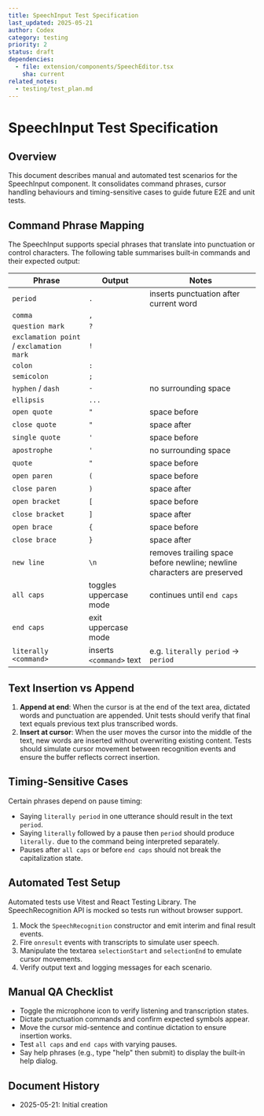 ```yaml
---
title: SpeechInput Test Specification
last_updated: 2025-05-21
author: Codex
category: testing
priority: 2
status: draft
dependencies:
  - file: extension/components/SpeechEditor.tsx
    sha: current
related_notes:
  - testing/test_plan.md
---
```


# SpeechInput Test Specification

## Overview
This document describes manual and automated test scenarios for the SpeechInput component. It consolidates command phrases, cursor handling behaviours and timing-sensitive cases to guide future E2E and unit tests.

## Command Phrase Mapping
The SpeechInput supports special phrases that translate into punctuation or control characters. The following table summarises built‑in commands and their expected output:

| Phrase | Output | Notes |
| ------ | ------ | ----- |
| `period` | `.` | inserts punctuation after current word |
| `comma` | `,` | |
| `question mark` | `?` | |
| `exclamation point` / `exclamation mark` | `!` | |
| `colon` | `:` | |
| `semicolon` | `;` | |
| `hyphen` / `dash` | `-` | no surrounding space |
| `ellipsis` | `...` | |
| `open quote` | `"` | space before |
| `close quote` | `"` | space after |
| `single quote` | `'` | space before |
| `apostrophe` | `'` | no surrounding space |
| `quote` | `"` | space before |
| `open paren` | `(` | space before |
| `close paren` | `)` | space after |
| `open bracket` | `[` | space before |
| `close bracket` | `]` | space after |
| `open brace` | `{` | space before |
| `close brace` | `}` | space after |
| `new line` | `\n` | removes trailing space before newline; newline characters are preserved |
| `all caps` | toggles uppercase mode | continues until `end caps` |
| `end caps` | exit uppercase mode | |
| `literally <command>` | inserts `<command>` text | e.g. `literally period` -> `period` |

## Text Insertion vs Append
1. **Append at end**: When the cursor is at the end of the text area, dictated words and punctuation are appended. Unit tests should verify that final text equals previous text plus transcribed words.
2. **Insert at cursor**: When the user moves the cursor into the middle of the text, new words are inserted without overwriting existing content. Tests should simulate cursor movement between recognition events and ensure the buffer reflects correct insertion.

## Timing-Sensitive Cases
Certain phrases depend on pause timing:
- Saying `literally period` in one utterance should result in the text `period`.
- Saying `literally` followed by a pause then `period` should produce `literally.` due to the command being interpreted separately.
- Pauses after `all caps` or before `end caps` should not break the capitalization state.

## Automated Test Setup
Automated tests use Vitest and React Testing Library. The SpeechRecognition API is mocked so tests run without browser support.

1. Mock the `SpeechRecognition` constructor and emit interim and final result events.
2. Fire `onresult` events with transcripts to simulate user speech.
3. Manipulate the textarea `selectionStart` and `selectionEnd` to emulate cursor movements.
4. Verify output text and logging messages for each scenario.

## Manual QA Checklist
- Toggle the microphone icon to verify listening and transcription states.
- Dictate punctuation commands and confirm expected symbols appear.
- Move the cursor mid-sentence and continue dictation to ensure insertion works.
- Test `all caps` and `end caps` with varying pauses.
- Say help phrases (e.g., type "help" then submit) to display the built‑in help dialog.

## Document History
- 2025-05-21: Initial creation
